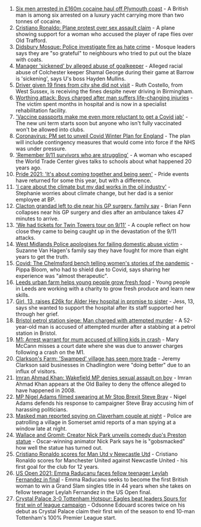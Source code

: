 1. [Six men arrested in £160m cocaine haul off Plymouth coast](https://www.bbc.co.uk/news/uk-england-devon-58528515?at_medium=RSS&at_campaign=KARANGA) - A British man is among six arrested on a luxury yacht carrying more than two tonnes of cocaine.
2. [Cristiano Ronaldo: Plane protest over sex assault claim](https://www.bbc.co.uk/news/uk-england-manchester-58528893?at_medium=RSS&at_campaign=KARANGA) - A plane showing support for a woman who accused the player of rape flies over Old Trafford.
3. [Didsbury Mosque: Police investigate fire as hate crime](https://www.bbc.co.uk/news/uk-england-manchester-58528886?at_medium=RSS&at_campaign=KARANGA) - Mosque leaders says they are "so grateful" to neighbours who tried to put out the blaze with coats.
4. [Manager 'sickened' by alleged abuse of goalkeeper](https://www.bbc.co.uk/sport/football/58529258?at_medium=RSS&at_campaign=KARANGA) - Alleged racial abuse of Colchester keeper Shamal George during their game at Barrow is 'sickening', says U's boss Hayden Mullins.
5. [Driver given 19 fines from city she did not visit](https://www.bbc.co.uk/news/uk-england-birmingham-58528405?at_medium=RSS&at_campaign=KARANGA) - Ruth Costello, from West Sussex, is receiving the fines despite never driving in Birmingham.
6. [Worthing attack: Boys charged after man suffers life-changing injuries](https://www.bbc.co.uk/news/uk-england-sussex-58528690?at_medium=RSS&at_campaign=KARANGA) - The victim spent months in hospital and is now in a specialist rehabilitation facility.
7. ['Vaccine passports make me even more reluctant to get a Covid jab'](https://www.bbc.co.uk/news/newsbeat-58505658?at_medium=RSS&at_campaign=KARANGA) - The new uni term starts soon but anyone who isn't fully vaccinated won't be allowed into clubs.
8. [Coronavirus: PM set to unveil Covid Winter Plan for England](https://www.bbc.co.uk/news/uk-58529158?at_medium=RSS&at_campaign=KARANGA) - The plan will include contingency measures that would come into force if the NHS was under pressure.
9. ['Remember 9/11 survivors who are struggling'](https://www.bbc.co.uk/news/uk-england-norfolk-58518263?at_medium=RSS&at_campaign=KARANGA) - A woman who escaped the World Trade Center gives talks to schools about what happened 20 years ago.
10. [Pride 2021: 'It's about coming together and being seen'](https://www.bbc.co.uk/news/uk-england-nottinghamshire-58505426?at_medium=RSS&at_campaign=KARANGA) - Pride events have returned for some this year, but with a difference.
11. ['I care about the climate but my dad works in the oil industry'](https://www.bbc.co.uk/news/uk-england-london-58522466?at_medium=RSS&at_campaign=KARANGA) - Stephanie worries about climate change, but her dad is a senior employee at BP.
12. [Clacton grandad left to die near his GP surgery, family say](https://www.bbc.co.uk/news/uk-england-essex-58500297?at_medium=RSS&at_campaign=KARANGA) - Brian Fenn collapses near his GP surgery and dies after an ambulance takes 47 minutes to arrive.
13. ['We had tickets for Twin Towers tour on 9/11'](https://www.bbc.co.uk/news/uk-england-birmingham-58486093?at_medium=RSS&at_campaign=KARANGA) - A couple reflect on how close they came to being caught up in the devastation of the 9/11 attacks.
14. [West Midlands Police apologises for failing domestic abuse victim](https://www.bbc.co.uk/news/uk-england-birmingham-58515401?at_medium=RSS&at_campaign=KARANGA) - Suzanne Van Hagen's family say they have fought for more than eight years to get the truth.
15. [Covid: The Chelmsford bench telling women's stories of the pandemic](https://www.bbc.co.uk/news/uk-england-essex-58505014?at_medium=RSS&at_campaign=KARANGA) - Pippa Bloom, who had to shield due to Covid, says sharing her experience was "almost therapeutic".
16. [Leeds urban farm helps young people grow fresh food](https://www.bbc.co.uk/news/uk-england-leeds-58521359?at_medium=RSS&at_campaign=KARANGA) - Young people in Leeds are working with a charity to grow fresh produce and learn new skills.
17. [Girl, 13, raises £26k for Alder Hey hospital in promise to sister](https://www.bbc.co.uk/news/uk-england-merseyside-58521142?at_medium=RSS&at_campaign=KARANGA) - Jess, 13, says she wanted to support the hospital after its staff supported her through her grief.
18. [Bristol petrol station siege: Man charged with attempted murder](https://www.bbc.co.uk/news/uk-england-bristol-58523847?at_medium=RSS&at_campaign=KARANGA) - A 52-year-old man is accused of attempted murder after a stabbing at a petrol station in Bristol.
19. [M1: Arrest warrant for mum accused of killing kids in crash](https://www.bbc.co.uk/news/uk-england-beds-bucks-herts-58515732?at_medium=RSS&at_campaign=KARANGA) - Mary McCann misses a court date where she was due to answer charges following a crash on the M1.
20. [Clarkson's Farm: 'Swamped' village has seen more trade](https://www.bbc.co.uk/news/uk-england-oxfordshire-58519620?at_medium=RSS&at_campaign=KARANGA) - Jeremy Clarkson said businesses in Chadlington were "doing better" due to an influx of visitors.
21. [Imran Ahmad Khan: Wakefield MP denies sexual assault on boy](https://www.bbc.co.uk/news/uk-england-leeds-58521919?at_medium=RSS&at_campaign=KARANGA) - Imran Ahmad Khan appears at the Old Bailey to deny the offence alleged to have happened in 2008.
22. [MP Nigel Adams filmed swearing at Mr Stop Brexit Steve Bray](https://www.bbc.co.uk/news/uk-england-york-north-yorkshire-58518526?at_medium=RSS&at_campaign=KARANGA) - Nigel Adams defends his response to campaigner Steve Bray accusing him of harassing politicians.
23. [Masked man reported spying on Claverham couple at night](https://www.bbc.co.uk/news/uk-england-somerset-58521228?at_medium=RSS&at_campaign=KARANGA) - Police are patrolling a village in Somerset amid reports of a man spying at a window late at night.
24. [Wallace and Gromit: Creator Nick Park unveils comedy duo's Preston statue](https://www.bbc.co.uk/news/uk-england-lancashire-58516735?at_medium=RSS&at_campaign=KARANGA) - Oscar-winning animator Nick Park says he is "gobsmacked" how well the statue has turned out.
25. [Cristiano Ronaldo scores for Man Utd v Newcastle Utd](https://www.bbc.co.uk/sport/football/58437003?at_medium=RSS&at_campaign=KARANGA) - Cristiano Ronaldo scores for Manchester United against Newcastle United - his first goal for the club for 12 years.
26. [US Open 2021: Emma Raducanu faces fellow teenager Leylah Fernandez in final](https://www.bbc.co.uk/sport/tennis/58524261?at_medium=RSS&at_campaign=KARANGA) - Emma Raducanu seeks to become the first British woman to win a Grand Slam singles title in 44 years when she takes on fellow teenager Leylah Fernandez in the US Open final.
27. [Crystal Palace 3-0 Tottenham Hotspur: Eagles beat leaders Spurs for first win of league campaign](https://www.bbc.co.uk/sport/football/58436965?at_medium=RSS&at_campaign=KARANGA) - Odsonne Edouard scores twice on his debut as Crystal Palace claim their first win of the season to end 10-man Tottenham's 100% Premier League start.
